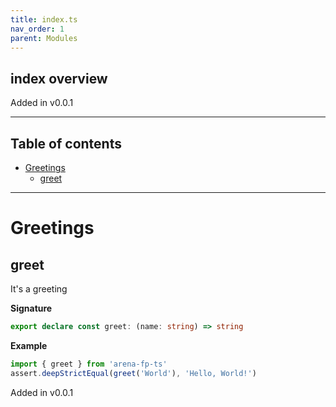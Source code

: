 ```yaml
---
title: index.ts
nav_order: 1
parent: Modules
---
```


## index overview

Added in v0.0.1

---

<h2 class="text-delta">Table of contents</h2>

- [Greetings](#greetings)
  - [greet](#greet)

---

# Greetings

## greet

It's a greeting

**Signature**

```ts
export declare const greet: (name: string) => string
```

**Example**

```ts
import { greet } from 'arena-fp-ts'
assert.deepStrictEqual(greet('World'), 'Hello, World!')
```

Added in v0.0.1
